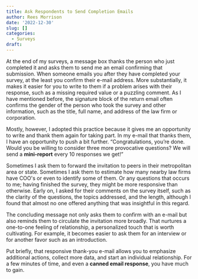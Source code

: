 ```yaml
---
title: Ask Respondents to Send Completion Emails
author: Rees Morrison
date: '2022-12-30'
slug: []
categories:
  - Surveys
draft:
---
```


At the end of my surveys, a message box thanks the person who just completed it and asks them to send me an email confirming that submission.  When someone emails you after they have completed your survey, at the least you confirm their e-mail address. More substantially, it makes it easier for you to write to them if a problem arises with their response, such as a missing required value or a puzzling comment.  As I have mentioned before, the signature block of the return email often confirms the gender of the person who took the survey and other information, such as the title, full name, and address of the law firm or corporation.

Mostly, however, I adopted this practice because it gives me an opportunity to write and thank them again for taking part.  In my e-mail that thanks them, I have an opportunity to push a bit further. “Congratulations, you’re done.  Would you be willing to consider three more provocative questions?  We will send a **mini-report** every 10 responses we get!”  

Sometimes I ask them to forward the invitation to peers in their metropolitan area or state.  Sometimes I ask them to estimate how many nearby law firms have COO's or even to identify some of them.   Or any questions that occurs to me; having finished the survey, they might be more responsive than otherwise.  Early on, I asked for their comments on the survey itself, such as the clarity of the questions, the topics addressed, and the length, although I found that almost no one offered anything that was insightful in this regard.

The concluding message not only asks them to confirm with an e-mail but also reminds them to circulate the invitation more broadly.  That nurtures a one-to-one feeling of relationship, a personalized touch that is worth cultivating.  For example, it becomes easier to ask them for an interview or for another favor such as an introduction.

Put briefly, that responsive thank-you e-mail allows you to emphasize additional actions, collect more data, and start an individual relationship.  For a few minutes of time, and even a **canned email response**, you have much to gain.
